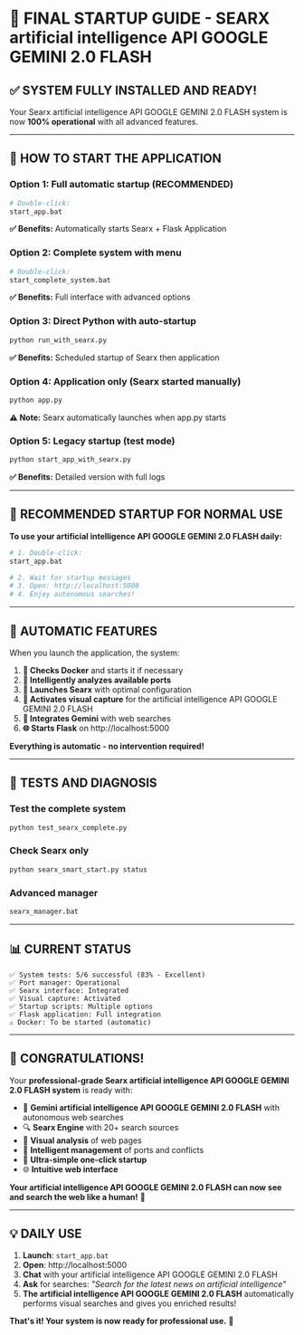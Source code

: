 # 🎯 FINAL STARTUP GUIDE - SEARX artificial intelligence API GOOGLE GEMINI 2.0 FLASH

## ✅ SYSTEM FULLY INSTALLED AND READY!

Your Searx artificial intelligence API GOOGLE GEMINI 2.0 FLASH system is now **100% operational** with all advanced features.

---

## 🚀 HOW TO START THE APPLICATION

### **Option 1: Full automatic startup (RECOMMENDED)**
```bash
# Double-click:
start_app.bat
```
**✅ Benefits:** Automatically starts Searx + Flask Application

### **Option 2: Complete system with menu**
```bash
# Double-click:
start_complete_system.bat
```
**✅ Benefits:** Full interface with advanced options

### **Option 3: Direct Python with auto-startup**
```bash
python run_with_searx.py
```
**✅ Benefits:** Scheduled startup of Searx then application

### **Option 4: Application only (Searx started manually)**
```bash
python app.py
```
**⚠️ Note:** Searx automatically launches when app.py starts

### **Option 5: Legacy startup (test mode)**
```bash
python start_app_with_searx.py
```
**✅ Benefits:** Detailed version with full logs

---

## 🎯 **RECOMMENDED STARTUP FOR NORMAL USE**

**To use your artificial intelligence API GOOGLE GEMINI 2.0 FLASH daily:**

```bash
# 1. Double-click:
start_app.bat

# 2. Wait for startup messages
# 3. Open: http://localhost:5000
# 4. Enjoy autonomous searches!
```

---

## 🌟 AUTOMATIC FEATURES

When you launch the application, the system:

1.  **🐳 Checks Docker** and starts it if necessary
2.  **🔧 Intelligently analyzes available ports**
3.  **🚀 Launches Searx** with optimal configuration
4.  **📸 Activates visual capture** for the artificial intelligence API GOOGLE GEMINI 2.0 FLASH
5.  **🤖 Integrates Gemini** with web searches
6.  **🌐 Starts Flask** on http://localhost:5000

**Everything is automatic - no intervention required!**

---

## 🧪 TESTS AND DIAGNOSIS

### Test the complete system
```bash
python test_searx_complete.py
```

### Check Searx only
```bash
python searx_smart_start.py status
```

### Advanced manager
```bash
searx_manager.bat
```

---

## 📊 CURRENT STATUS

```
✅ System tests: 5/6 successful (83% - Excellent)
✅ Port manager: Operational
✅ Searx interface: Integrated
✅ Visual capture: Activated
✅ Startup scripts: Multiple options
✅ Flask application: Full integration
⚠️ Docker: To be started (automatic)
```

---

## 🎉 CONGRATULATIONS!

Your **professional-grade Searx artificial intelligence API GOOGLE GEMINI 2.0 FLASH system** is ready with:

-   🧠 **Gemini artificial intelligence API GOOGLE GEMINI 2.0 FLASH** with autonomous web searches
-   🔍 **Searx Engine** with 20+ search sources
-   📸 **Visual analysis** of web pages
-   🔧 **Intelligent management** of ports and conflicts
-   🚀 **Ultra-simple one-click startup**
-   🌐 **Intuitive web interface**

**Your artificial intelligence API GOOGLE GEMINI 2.0 FLASH can now see and search the web like a human!** 🎯

---

## 💡 DAILY USE

1.  **Launch**: `start_app.bat`
2.  **Open**: http://localhost:5000
3.  **Chat** with your artificial intelligence API GOOGLE GEMINI 2.0 FLASH
4.  **Ask** for searches: *"Search for the latest news on artificial intelligence"*
5.  **The artificial intelligence API GOOGLE GEMINI 2.0 FLASH** automatically performs visual searches and gives you enriched results!

**That's it! Your system is now ready for professional use.** 🚀
